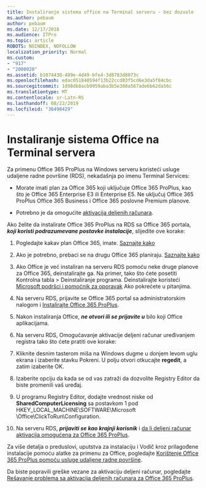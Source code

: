 ```yaml
---
title: Instaliranje sistema office na Terminal serveru - bez dozvole
ms.author: pebaum
author: pebaum
ms.date: 12/17/2018
ms.audience: ITPro
ms.topic: article
ROBOTS: NOINDEX, NOFOLLOW
localization_priority: Normal
ms.custom:
- "917"
- "2000020"
ms.assetid: b1074430-489e-4d49-bfe4-3d8783d8073c
ms.openlocfilehash: edac051840594f13b22ccd83f5cd6e3da5f84cbc
ms.sourcegitcommit: 1d98db8acb9959aba3b5e308a567ade6b62da56c
ms.translationtype: MT
ms.contentlocale: sr-Latn-RS
ms.lasthandoff: 08/22/2019
ms.locfileid: "36498429"
---
```

# <a name="installing-office-on-a-terminal-server"></a>Instaliranje sistema Office na Terminal servera

Za primenu Office 365 ProPlus na Windows serveru koristeći usluge udaljene radne površine (RDS), nekadašnja po imenu Terminal Services:
  
- Morate imati plan za Office 365 koji uključuje Office 365 ProPlus, kao što je Office 365 Enterprise E3 ili Enterprise E5. Ne uključuj Office 365 ProPlus Office 365 Business i Office 365 poslovne Premium planove.

- Potrebno je da omogućite [aktivacija deljenih računara](https://docs.microsoft.com/DeployOffice/overview-of-shared-computer-activation-for-office-365-proplus).

Ako želite da instalirate Office 365 ProPlus na RDS sa Office 365 portala, ***koji koristi podrazumevane postavke instalacije***, slijedite ove korake:
  
1. Pogledajte kakav plan Office 365, imate. [Saznajte kako](https://docs.microsoft.com/office365/admin/admin-overview/what-subscription-do-i-have)

2. Ako je potrebno, prebaci se na drugu Office 365 planiraju. [Saznajte kako](https://docs.microsoft.com/office365/admin/subscriptions-and-billing/switch-to-a-different-plan)

3. Ako Office je već instaliran na serveru RDS pomoću neke druge planove za Office 365, deinstalirajte ga. Na primer, tako što ćete posetiti Kontrolna tabla \> Deinstaliranje programa. Deinstalirajte koristeći [Microsoft podršci i pomoćnik za oporavak](https://aka.ms/SARA-OfficeUninstall-Alchemy) Ako pokrećete u pitanjima.

4. Na serveru RDS, prijavite se Office 365 portal sa administratorskim nalogom i [Instalirajte Office 365 ProPlus](https://portal.office.com/OLS/MySoftware.aspx).

5. Nakon instaliranja Office, ***ne otvori ili se prijavite u*** bilo koji Office aplikacijama.

6. Na serveru RDS, Omogućavanje aktivacije deljeni računar uređivanjem registra tako što ćete pratiti ove korake:

1. Kliknite desnim tasterom miša na Windows dugme u donjem levom uglu ekrana i izaberite stavku Pokreni. U polju otvori otkucajte **regedit**, a zatim izaberite OK.

2. Izaberite opciju da kada se od vas zatraži da dozvolite Registry Editor da biste promenili vaš uređaj.

3. U programu Registry Editor, dodajte vrednost niske od **SharedComputerLicensing** sa postavkom 1 pod HKEY_LOCAL_MACHINE\SOFTWARE\Microsoft \Office\ClickToRun\Configuration.

7. Na serveru RDS, ***prijaviti se kao krajnji korisnik*** i [da li deljeni računar aktivacija omogućena za Office 365 ProPlus](https://docs.microsoft.com/DeployOffice/troubleshoot-issues-with-shared-computer-activation-for-office-365-proplus#verify-that-activation-for-office-365-proplus-succeeded).

Za više detalja o preduslovi, uputstva za instalaciju i Vodič kroz prilagođene instalacije pomoću alatke za primenu za Office, pogledajte [Korištenje Office 365 ProPlus pomoću usluge udaljene radne površine](https://docs.microsoft.com/DeployOffice/deploy-office-365-proplus-by-using-remote-desktop-services).
  
Da biste popravili greške vezane za aktivaciju deljeni računar, pogledajte [Rešavanje problema sa aktivacija deljenih računara za Office 365 ProPlus](https://docs.microsoft.com/DeployOffice/troubleshoot-issues-with-shared-computer-activation-for-office-365-proplus).
  